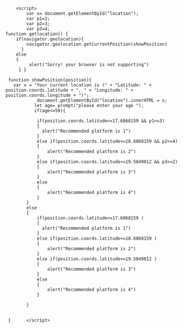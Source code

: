   <p id="location"></p>
        
        <script>
            var x= document.getElementById("location");
            var p1=2;
            var p2=3;
            var p3=4;  
    function getlocation() {  
        if(navigator.geolocation){  
            navigator.geolocation.getCurrentPosition(showPosition)  
          }  
        else  
        {  
             alert("Sorry! your browser is not supporting")  
         } }  
       
     function showPosition(position){  
       var x = "Your current location is (" + "Latitude: " + position.coords.latitude + ", " + "Longitude: " +    position.coords.longitude + ")";  
                document.getElementById("location").innerHTML = x; 
               let age= prompt("please enter your age ");
               if(age<=50){
                 
                if(position.coords.latitude<=17.6868159 && p1<=3)
                {
                  alert("Recommended platform is 1")
                }
                else if(position.coords.latitude<=18.6868159 && p2<=4)
                {
                    alert("Recommended platform is 2")
                }
                else if(position.coords.latitude<=19.5849012 && p3<=2)
                {
                    alert("Recommended platform is 3")
                }
                else
                {
                    alert("Recommended platform is 4")
                }
            }
            else
            {
                if(position.coords.latitude<=17.6868159 )
                {
                  alert("Recommended platform is 1")
                }
                else if(position.coords.latitude<=18.6868159 )
                {
                    alert("Recommended platform is 2")
                }
                else if(position.coords.latitude<=19.5849012 )
                {
                    alert("Recommended platform is 3")
                }
                else
                {
                    alert("Recommended platform is 4")
                }
                
            }

               
     }      </script>
